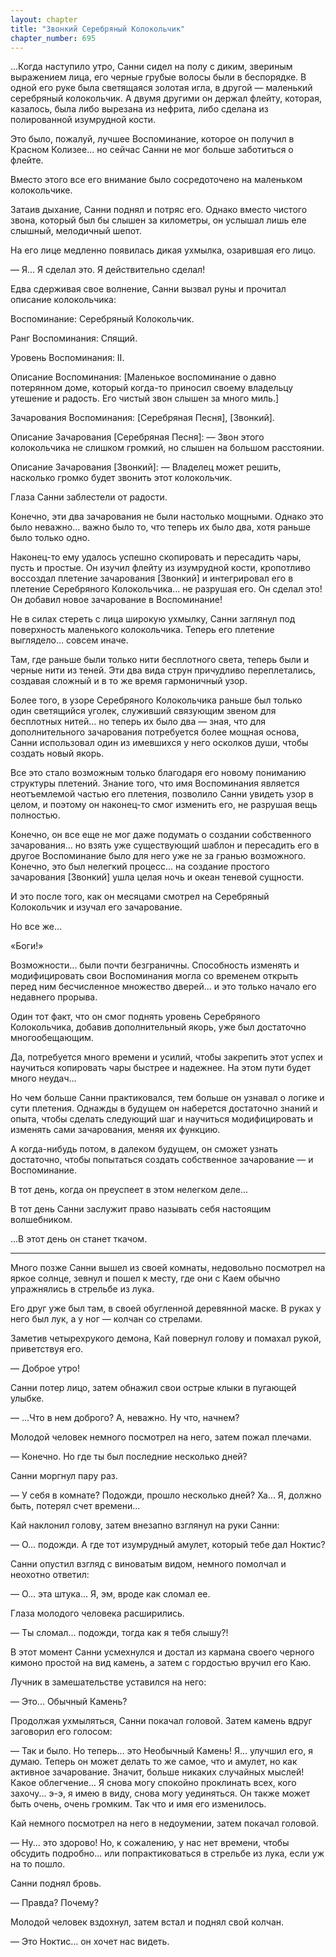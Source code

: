 ```yaml
---
layout: chapter
title: "Звонкий Серебряный Колокольчик"
chapter_number: 695
---
```


...Когда наступило утро, Санни сидел на полу с диким, звериным выражением лица, его черные грубые волосы были в беспорядке. В одной его руке была светящаяся золотая игла, в другой — маленький серебряный колокольчик. А двумя другими он держал флейту, которая, казалось, была либо вырезана из нефрита, либо сделана из полированной изумрудной кости.

Это было, пожалуй, лучшее Воспоминание, которое он получил в Красном Колизее... но сейчас Санни не мог больше заботиться о флейте.

Вместо этого все его внимание было сосредоточено на маленьком колокольчике.

Затаив дыхание, Санни поднял и потряс его. Однако вместо чистого звона, который был бы слышен за километры, он услышал лишь еле слышный, мелодичный шепот.

На его лице медленно появилась дикая ухмылка, озарившая его лицо.

— Я... Я сделал это. Я действительно сделал!

Едва сдерживая свое волнение, Санни вызвал руны и прочитал описание колокольчика:

Воспоминание: Серебряный Колокольчик.

Ранг Воспоминания: Спящий.

Уровень Воспоминания: II.

Описание Воспоминания: [Маленькое воспоминание о давно потерянном доме, который когда-то приносил своему владельцу утешение и радость. Его чистый звон слышен за много миль.]

Зачарования Воспоминания: [Серебряная Песня], [Звонкий].

Описание Зачарования [Серебряная Песня]: — Звон этого колокольчика не слишком громкий, но слышен на большом расстоянии.

Описание Зачарования [Звонкий]: — Владелец может решить, насколько громко будет звонить этот колокольчик.

Глаза Санни заблестели от радости.

Конечно, эти два зачарования не были настолько мощными. Однако это было неважно... важно было то, что теперь их было два, хотя раньше было только одно.

Наконец-то ему удалось успешно скопировать и пересадить чары, пусть и простые. Он изучил флейту из изумрудной кости, кропотливо воссоздал плетение зачарования [Звонкий] и интегрировал его в плетение Серебряного Колокольчика... не разрушая его. Он сделал это! Он добавил новое зачарование в Воспоминание!

Не в силах стереть с лица широкую ухмылку, Санни заглянул под поверхность маленького колокольчика. Теперь его плетение выглядело... совсем иначе.

Там, где раньше были только нити бесплотного света, теперь были и черные нити из теней. Эти два вида струн причудливо переплетались, создавая сложный и в то же время гармоничный узор.

Более того, в узоре Серебряного Колокольчика раньше был только один светящийся уголек, служивший связующим звеном для бесплотных нитей... но теперь их было два — зная, что для дополнительного зачарования потребуется более мощная основа, Санни использовал один из имевшихся у него осколков души, чтобы создать новый якорь.

Все это стало возможным только благодаря его новому пониманию структуры плетений. Знание того, что имя Воспоминания является неотъемлемой частью его плетения, позволило Санни увидеть узор в целом, и поэтому он наконец-то смог изменить его, не разрушая вещь полностью.

Конечно, он все еще не мог даже подумать о создании собственного зачарования... но взять уже существующий шаблон и пересадить его в другое Воспоминание было для него уже не за гранью возможного. Конечно, это был нелегкий процесс... на создание простого зачарования [Звонкий] ушла целая ночь и океан теневой сущности.

И это после того, как он месяцами смотрел на Серебряный Колокольчик и изучал его зачарование.

Но все же...

«Боги!»

Возможности... были почти безграничны. Способность изменять и модифицировать свои Воспоминания могла со временем открыть перед ним бесчисленное множество дверей... и это только начало его недавнего прорыва.

Один тот факт, что он смог поднять уровень Серебряного Колокольчика, добавив дополнительный якорь, уже был достаточно многообещающим.

Да, потребуется много времени и усилий, чтобы закрепить этот успех и научиться копировать чары быстрее и надежнее. На этом пути будет много неудач...

Но чем больше Санни практиковался, тем больше он узнавал о логике и сути плетения. Однажды в будущем он наберется достаточно знаний и опыта, чтобы сделать следующий шаг и научиться модифицировать и изменять сами зачарования, меняя их функцию.

А когда-нибудь потом, в далеком будущем, он сможет узнать достаточно, чтобы попытаться создать собственное зачарование — и Воспоминание.

В тот день, когда он преуспеет в этом нелегком деле...

В тот день Санни заслужит право называть себя настоящим волшебником.

...В этот день он станет ткачом.

***

Много позже Санни вышел из своей комнаты, недовольно посмотрел на яркое солнце, зевнул и пошел к месту, где они с Каем обычно упражнялись в стрельбе из лука.

Его друг уже был там, в своей обугленной деревянной маске. В руках у него был лук, а у ног — колчан со стрелами.

Заметив четырехрукого демона, Кай повернул голову и помахал рукой, приветствуя его.

— Доброе утро!

Санни потер лицо, затем обнажил свои острые клыки в пугающей улыбке.

— ...Что в нем доброго? А, неважно. Ну что, начнем?

Молодой человек немного посмотрел на него, затем пожал плечами.

— Конечно. Но где ты был последние несколько дней?

Санни моргнул пару раз.

— У себя в комнате? Подожди, прошло несколько дней? Ха... Я, должно быть, потерял счет времени...

Кай наклонил голову, затем внезапно взглянул на руки Санни:

— О... подожди. А где тот изумрудный амулет, который тебе дал Ноктис?

Санни опустил взгляд с виноватым видом, немного помолчал и неохотно ответил:

— О... эта штука... Я, эм, вроде как сломал ее.

Глаза молодого человека расширились.

— Ты сломал... подожди, тогда как я тебя слышу?!

В этот момент Санни усмехнулся и достал из кармана своего черного кимоно простой на вид камень, а затем с гордостью вручил его Каю.

Лучник в замешательстве уставился на него:

— Это... Обычный Камень?

Продолжая ухмыляться, Санни покачал головой. Затем камень вдруг заговорил его голосом:

— Так и было. Но теперь... это Необычный Камень! Я... улучшил его, я думаю. Теперь он может делать то же самое, что и амулет, но как активное зачарование. Значит, больше никаких случайных мыслей! Какое облегчение... Я снова могу спокойно проклинать всех, кого захочу... э-э, я имею в виду, снова могу уединяться. Он также может быть очень, очень громким. Так что и имя его изменилось.

Кай немного посмотрел на него в недоумении, затем покачал головой.

— Ну... это здорово! Но, к сожалению, у нас нет времени, чтобы обсудить подробно... или попрактиковаться в стрельбе из лука, если уж на то пошло.

Санни поднял бровь.

— Правда? Почему?

Молодой человек вздохнул, затем встал и поднял свой колчан.

— Это Ноктис... он хочет нас видеть.